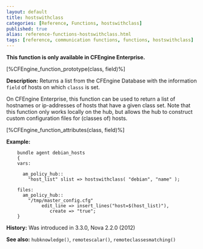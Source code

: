 ```yaml
---
layout: default
title: hostswithclass
categories: [Reference, Functions, hostswithclass]
published: true
alias: reference-functions-hostswithclass.html
tags: [reference, communication functions, functions, hostswithclass]
---
```


**This function is only available in CFEngine Enterprise.**

[%CFEngine_function_prototype(class, field)%]

**Description:** Returns a list from the CFEngine Database with the information
`field` of hosts on which `classs` is set.

On CFEngine Enterprise, this function can be used to return a list of 
hostnames or ip-addresses of hosts that have a given class set. Note that this 
function only works locally on the hub, but allows the hub to construct custom 
configuration files for (classes of) hosts.

[%CFEngine_function_attributes(class, field)%]

**Example:**

```cf3
    bundle agent debian_hosts
    {
    vars:

      am_policy_hub::
        "host_list" slist => hostswithclass( "debian", "name" );

    files:
      am_policy_hub::
        "/tmp/master_config.cfg"
             edit_line => insert_lines("host=$(host_list)"),
                create => "true";
    }
```

**History:** Was introduced in 3.3.0, Nova 2.2.0 (2012)

**See also:** `hubknowledge()`, `remotescalar()`, `remoteclassesmatching()`

